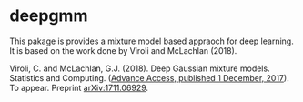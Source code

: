# deepgmm

This pakage is provides a mixture model based appraoch for deep learning. It is based on the work done by Viroli and McLachlan (2018).


Viroli, C. and McLachlan, G.J. (2018). Deep Gaussian mixture models. Statistics and Computing. ([Advance Access, published 1 December, 2017](http://link.springer.com/article/10.1007/s11222-017-9793-z)). To appear. Preprint [arXiv:1711.06929](http://arxiv.org/abs/arXiv:1711.06929).
